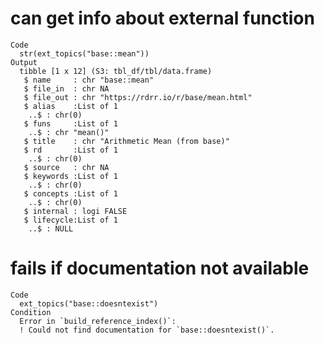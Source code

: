 # can get info about external function

    Code
      str(ext_topics("base::mean"))
    Output
      tibble [1 x 12] (S3: tbl_df/tbl/data.frame)
       $ name     : chr "base::mean"
       $ file_in  : chr NA
       $ file_out : chr "https://rdrr.io/r/base/mean.html"
       $ alias    :List of 1
        ..$ : chr(0) 
       $ funs     :List of 1
        ..$ : chr "mean()"
       $ title    : chr "Arithmetic Mean (from base)"
       $ rd       :List of 1
        ..$ : chr(0) 
       $ source   : chr NA
       $ keywords :List of 1
        ..$ : chr(0) 
       $ concepts :List of 1
        ..$ : chr(0) 
       $ internal : logi FALSE
       $ lifecycle:List of 1
        ..$ : NULL

# fails if documentation not available

    Code
      ext_topics("base::doesntexist")
    Condition
      Error in `build_reference_index()`:
      ! Could not find documentation for `base::doesntexist()`.

